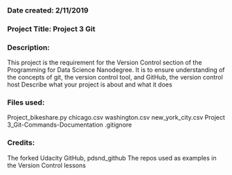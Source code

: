 ### Date created: 2/11/2019

### Project Title: Project 3 Git

### Description:
This project is the requirement for the Version Control section of the Programming for Data Science Nanodegree. It is to ensure understanding of the concepts of git, the version control tool, and GitHub, the version control host
Describe what your project is about and what it does

### Files used:
Project_bikeshare.py
chicago.csv
washington.csv
new_york_city.csv
Project 3_Git-Commands-Documentation
.gitignore


### Credits:
The forked Udacity GitHub, pdsnd_github
The repos used as examples in the Version Control lessons

